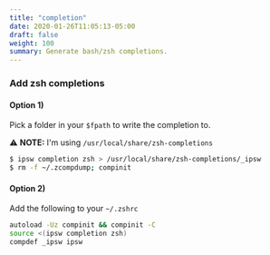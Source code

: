 ```yaml
---
title: "completion"
date: 2020-01-26T11:05:13-05:00
draft: false
weight: 100
summary: Generate bash/zsh completions.
---
```


### Add **zsh** completions

#### Option 1)

Pick a folder in your `$fpath` to write the completion to.

⚠️ **NOTE:** I'm using `/usr/local/share/zsh-completions`

```bash
$ ipsw completion zsh > /usr/local/share/zsh-completions/_ipsw
$ rm -f ~/.zcompdump; compinit
```

#### Option 2)

Add the following to your `~/.zshrc`

```bash
autoload -Uz compinit && compinit -C
source <(ipsw completion zsh)
compdef _ipsw ipsw
```
